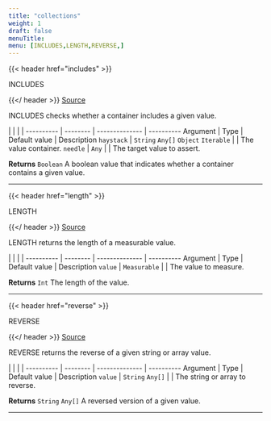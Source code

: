 ```yaml
---
title: "collections"
weight: 1
draft: false
menuTitle: 
menu: [INCLUDES,LENGTH,REVERSE,]
---
```




{{< header href="includes" >}}

INCLUDES

{{</ header >}}
[Source](https://github.com/MontFerret/ferret/tree/master/pkg/stdlib/collections/include.go#L14)

INCLUDES checks whether a container includes a given value.

|          |          |                |
---------- | -------- | -------------- | ----------
Argument   | Type     | Default value  | Description
`haystack` | `String` `Any[]` `Object` `Iterable`  |  | The value container.
`needle` | `Any`  |  | The target value to assert.


**Returns** `Boolean` A boolean value that indicates whether a container contains a given value.
- - - -


{{< header href="length" >}}

LENGTH

{{</ header >}}
[Source](https://github.com/MontFerret/ferret/tree/master/pkg/stdlib/collections/length.go#L14)

LENGTH returns the length of a measurable value.

|          |          |                |
---------- | -------- | -------------- | ----------
Argument   | Type     | Default value  | Description
`value` | `Measurable`  |  | The value to measure.


**Returns** `Int` The length of the value.
- - - -


{{< header href="reverse" >}}

REVERSE

{{</ header >}}
[Source](https://github.com/MontFerret/ferret/tree/master/pkg/stdlib/collections/reverse.go#L13)

REVERSE returns the reverse of a given string or array value.

|          |          |                |
---------- | -------- | -------------- | ----------
Argument   | Type     | Default value  | Description
`value` | `String` `Any[]`  |  | The string or array to reverse.


**Returns** `String` `Any[]` A reversed version of a given value.
- - - -
